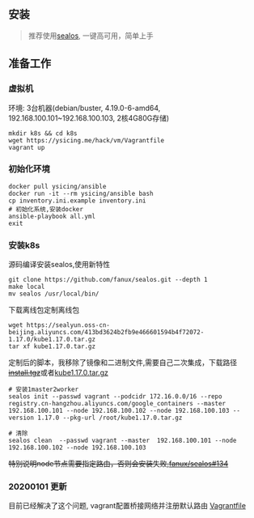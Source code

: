 ## 安装

> 推荐使用[sealos](https://github.com/fanux/sealos), 一键高可用，简单上手

## 准备工作

### 虚拟机

环境: 3台机器(debian/buster, 4.19.0-6-amd64, 192.168.100.101~192.168.100.103, 2核4G80G存储)

```
mkdir k8s && cd k8s
wget https://ysicing.me/hack/vm/Vagrantfile
vagrant up
```

### 初始化环境

```
docker pull ysicing/ansible
docker run -it --rm ysicing/ansible bash
cp inventory.ini.example inventory.ini
# 初始化系统,安装docker
ansible-playbook all.yml
exit
```

### 安装k8s

源码编译安装sealos,使用新特性

```
git clone https://github.com/fanux/sealos.git --depth 1
make local
mv sealos /usr/local/bin/
```

下载离线包定制离线包

```
wget https://sealyun.oss-cn-beijing.aliyuncs.com/413bd3624b2fb9e466601594b4f72072-1.17.0/kube1.17.0.tar.gz
tar xf kube1.17.0.tar.gz
```

定制后的脚本，我移除了镜像和二进制文件,需要自己二次集成，下载路径<del>[install.tgz](/hack/sealos/install.tgz)</del>或者[kube1.17.0.tar.gz](/hack/vm/)

```
# 安装1master2worker
sealos init --passwd vagrant --podcidr 172.16.0.0/16 --repo registry.cn-hangzhou.aliyuncs.com/google_containers --master  192.168.100.101 --node 192.168.100.102 --node 192.168.100.103 --version 1.17.0 --pkg-url /root/kube1.17.0.tar.gz

# 清除
sealos clean  --passwd vagrant --master  192.168.100.101 --node 192.168.100.102 --node 192.168.100.103
```

<del>特别说明node节点需要指定路由，否则会安装失败,[fanux/sealos#134](https://github.com/fanux/sealos/issues/134)</del>

### 20200101 更新 

目前已经解决了这个问题, vagrant配置桥接网络并注册默认路由 [Vagrantfile](https://ysicing.me/hack/vm/Vagrantfile)